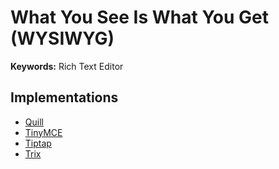 # What You See Is What You Get (WYSIWYG)

**Keywords:** Rich Text Editor

## Implementations

- [Quill](https://github.com/quilljs/quill)
- [TinyMCE](https://github.com/tinymce/tinymce)
- [Tiptap](https://github.com/ueberdosis/tiptap)
- [Trix](https://github.com/basecamp/trix)

<!--
https://github.com/codex-team/editor.js
-->

